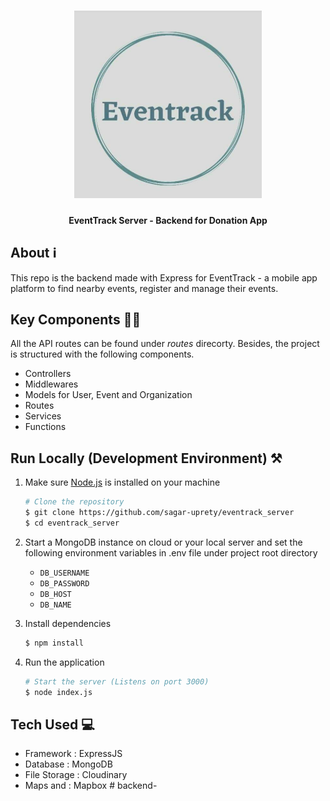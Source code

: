 <h1 align="center">
 <img src="./logo.jpeg" width=300/>
</h1>
<h4 align="center"> <b>EventTrack Server - Backend for Donation App</b></h4>
<div align="center">
</div>

## About ℹ️

This repo is the backend made with Express for EventTrack - a mobile app platform to find nearby events, register and manage their events.

## Key Components 🧑‍💻

All the API routes can be found under _routes_ direcorty. Besides, the project is structured with the following components.

- Controllers
- Middlewares
- Models for User, Event and Organization
- Routes
- Services
- Functions

## Run Locally (Development Environment) ⚒️

1. Make sure [Node.js](https://nodejs.org/en/) is installed on your machine

   ```bash
   # Clone the repository
   $ git clone https://github.com/sagar-uprety/eventrack_server
   $ cd eventrack_server
   ```

2. Start a MongoDB instance on cloud or your local server and set the following environment variables in .env file under project root directory

   - `DB_USERNAME`
   - `DB_PASSWORD`
   - `DB_HOST`
   - `DB_NAME`

3. Install dependencies

   ```bash
   $ npm install
   ```

4. Run the application
   ```bash
   # Start the server (Listens on port 3000)
   $ node index.js
   ```

## Tech Used 💻

- Framework : ExpressJS
- Database : MongoDB
- File Storage : Cloudinary
- Maps and : Mapbox
#   b a c k e n d - 
 
 